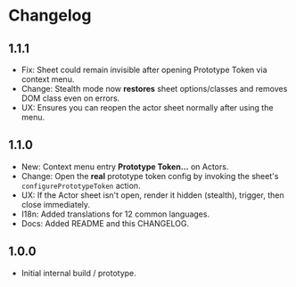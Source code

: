 # Changelog

## 1.1.1
- Fix: Sheet could remain invisible after opening Prototype Token via context menu.
- Change: Stealth mode now **restores** sheet options/classes and removes DOM class even on errors.
- UX: Ensures you can reopen the actor sheet normally after using the menu.

## 1.1.0
- New: Context menu entry **Prototype Token…** on Actors.
- Change: Open the **real** prototype token config by invoking the sheet's `configurePrototypeToken` action.
- UX: If the Actor sheet isn't open, render it hidden (stealth), trigger, then close immediately.
- I18n: Added translations for 12 common languages.
- Docs: Added README and this CHANGELOG.

## 1.0.0
- Initial internal build / prototype.

